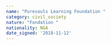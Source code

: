 ```yaml
---
name: "Puresouls Learning Foundation "
category: civil_society
nature: "Fondation "
nationality: NGA
date_signed: '2018-11-12'
---
```

    